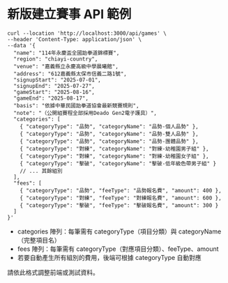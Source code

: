 # 新版建立賽事 API 範例

```
curl --location 'http://localhost:3000/api/games' \
--header 'Content-Type: application/json' \
--data '{
  "name": "114年永慶盃全國跆拳道錦標賽",
  "region": "chiayi-country",
  "venue": "嘉義縣立永慶高級中學晨曦館",
  "address": "612嘉義縣太保市信義二路1號",
  "signupStart": "2025-07-01",
  "signupEnd": "2025-07-27",
  "gameStart": "2025-08-16",
  "gameEnd": "2025-08-17",
  "basis": "依據中華民國跆拳道協會最新競賽規則",
  "note": "（公開組賽程全部採用Deado Gen2電子護具）",
  "categories": [
    { "categoryType": "品勢", "categoryName": "品勢-個人品勢" },
    { "categoryType": "品勢", "categoryName": "品勢-雙人品勢" },
    { "categoryType": "品勢", "categoryName": "品勢-團體品勢" },
    { "categoryType": "對練", "categoryName": "對練-幼稚園男子組" },
    { "categoryType": "對練", "categoryName": "對練-幼稚園女子組" },
    { "categoryType": "擊破", "categoryName": "擊破-低年級色帶男子組" }
    // ... 其餘組別
  ],
  "fees": [
    { "categoryType": "品勢", "feeType": "品勢報名費", "amount": 400 },
    { "categoryType": "對練", "feeType": "對練報名費", "amount": 600 },
    { "categoryType": "擊破", "feeType": "擊破報名費", "amount": 300 }
  ]
}'
```

- categories 陣列：每筆需有 categoryType（項目分類）與 categoryName（完整項目名）
- fees 陣列：每筆需有 categoryType（對應項目分類）、feeType、amount
- 若要自動產生所有組別的費用，後端可根據 categoryType 自動對應

請依此格式調整前端或測試資料。
